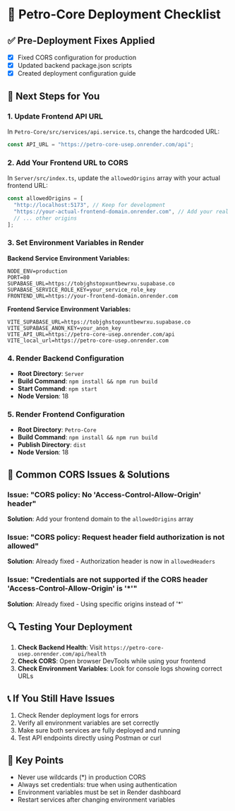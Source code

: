 # 🚀 Petro-Core Deployment Checklist

## ✅ Pre-Deployment Fixes Applied

- [x] Fixed CORS configuration for production
- [x] Updated backend package.json scripts
- [x] Created deployment configuration guide

## 🔧 Next Steps for You

### 1. Update Frontend API URL

In `Petro-Core/src/services/api.service.ts`, change the hardcoded URL:

```typescript
const API_URL = "https://petro-core-usep.onrender.com/api";
```

### 2. Add Your Frontend URL to CORS

In `Server/src/index.ts`, update the `allowedOrigins` array with your actual frontend URL:

```typescript
const allowedOrigins = [
  "http://localhost:5173", // Keep for development
  "https://your-actual-frontend-domain.onrender.com", // Add your real URL here
  // ... other origins
];
```

### 3. Set Environment Variables in Render

**Backend Service Environment Variables:**

```
NODE_ENV=production
PORT=80
SUPABASE_URL=https://tobjghstopxuntbewrxu.supabase.co
SUPABASE_SERVICE_ROLE_KEY=your_service_role_key
FRONTEND_URL=https://your-frontend-domain.onrender.com
```

**Frontend Service Environment Variables:**

```
VITE_SUPABASE_URL=https://tobjghstopxuntbewrxu.supabase.co
VITE_SUPABASE_ANON_KEY=your_anon_key
VITE_API_URL=https://petro-core-usep.onrender.com/api
VITE_local_url=https://petro-core-usep.onrender.com
```

### 4. Render Backend Configuration

- **Root Directory**: `Server`
- **Build Command**: `npm install && npm run build`
- **Start Command**: `npm start`
- **Node Version**: 18

### 5. Render Frontend Configuration

- **Root Directory**: `Petro-Core`
- **Build Command**: `npm install && npm run build`
- **Publish Directory**: `dist`
- **Node Version**: 18

## 🐛 Common CORS Issues & Solutions

### Issue: "CORS policy: No 'Access-Control-Allow-Origin' header"

**Solution**: Add your frontend domain to the `allowedOrigins` array

### Issue: "CORS policy: Request header field authorization is not allowed"

**Solution**: Already fixed - Authorization header is now in `allowedHeaders`

### Issue: "Credentials are not supported if the CORS header 'Access-Control-Allow-Origin' is '\*'"

**Solution**: Already fixed - Using specific origins instead of '\*'

## 🔍 Testing Your Deployment

1. **Check Backend Health**: Visit `https://petro-core-usep.onrender.com/api/health`
2. **Check CORS**: Open browser DevTools while using your frontend
3. **Check Environment Variables**: Look for console logs showing correct URLs

## 📞 If You Still Have Issues

1. Check Render deployment logs for errors
2. Verify all environment variables are set correctly
3. Make sure both services are fully deployed and running
4. Test API endpoints directly using Postman or curl

## 🎯 Key Points

- Never use wildcards (\*) in production CORS
- Always set credentials: true when using authentication
- Environment variables must be set in Render dashboard
- Restart services after changing environment variables
